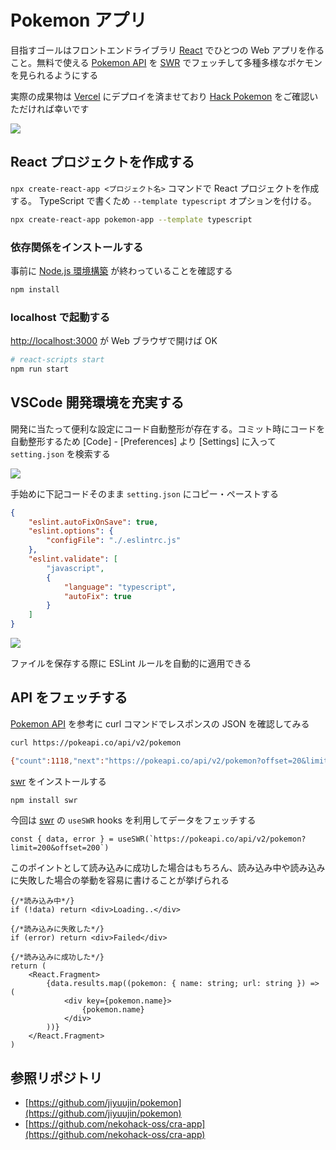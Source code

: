 # Pokemon アプリ

目指すゴールはフロントエンドライブラリ [React](https://ja.reactjs.org) でひとつの Web アプリを作ること。無料で使える [Pokemon API](https://pokeapi.co) を [SWR](https://swr.vercel.app) でフェッチして多種多様なポケモンを見られるようにする

実際の成果物は [Vercel](https://vercel.com) にデプロイを済ませており [Hack Pokemon](https://hack-pokemon.vercel.app) をご確認いただければ幸いです

![](https://i.imgur.com/s66537D.jpg)

## React プロジェクトを作成する

`npx create-react-app <プロジェクト名>` コマンドで React プロジェクトを作成する。 TypeScript で書くため `--template typescript` オプションを付ける。

```bash
npx create-react-app pokemon-app --template typescript
```

### 依存関係をインストールする

事前に [Node.js 環境構築](/#node-js-環境構築) が終わっていることを確認する

```bash
npm install
```

### localhost で起動する

[http://localhost:3000](http://localhost:3000) が Web ブラウザで開けば OK

```bash
# react-scripts start
npm run start
```

## VSCode 開発環境を充実する

開発に当たって便利な設定にコード自動整形が存在する。コミット時にコードを自動整形するため [Code] - [Preferences] より [Settings] に入って `setting.json` を検索する

![](https://i.imgur.com/y65J5SA.jpg)

手始めに下記コードそのまま `setting.json` にコピー・ペーストする

```json
{
    "eslint.autoFixOnSave": true,
    "eslint.options": {
        "configFile": "./.eslintrc.js"
    },
    "eslint.validate": [
        "javascript",
        {
            "language": "typescript",
            "autoFix": true
        }
    ]
}
```

![](https://i.imgur.com/YXrogHY.jpg)

ファイルを保存する際に ESLint ルールを自動的に適用できる

## API をフェッチする

[Pokemon API](https://pokeapi.co) を参考に curl コマンドでレスポンスの JSON を確認してみる

```bash
curl https://pokeapi.co/api/v2/pokemon    

{"count":1118,"next":"https://pokeapi.co/api/v2/pokemon?offset=20&limit=20","previous":null,"results":[{"name":"bulbasaur","url":"https://pokeapi.co/api/v2/pokemon/1/"},{"name":"ivysaur","url":"https://pokeapi.co/api/v2/pokemon/2/"},{"name":"venusaur","url":"https://pokeapi.co/api/v2/pokemon/3/"},{"name":"charmander","url":"https://pokeapi.co/api/v2/pokemon/4/"},{"name":"charmeleon","url":"https://pokeapi.co/api/v2/pokemon/5/"},{"name":"charizard","url":"https://pokeapi.co/api/v2/pokemon/6/"},{"name":"squirtle","url":"https://pokeapi.co/api/v2/pokemon/7/"},{"name":"wartortle","url":"https://pokeapi.co/api/v2/pokemon/8/"},{"name":"blastoise","url":"https://pokeapi.co/api/v2/pokemon/9/"},{"name":"caterpie","url":"https://pokeapi.co/api/v2/pokemon/10/"},{"name":"metapod","url":"https://pokeapi.co/api/v2/pokemon/11/"},{"name":"butterfree","url":"https://pokeapi.co/api/v2/pokemon/12/"},{"name":"weedle","url":"https://pokeapi.co/api/v2/pokemon/13/"},{"name":"kakuna","url":"https://pokeapi.co/api/v2/pokemon/14/"},{"name":"beedrill","url":"https://pokeapi.co/api/v2/pokemon/15/"},{"name":"pidgey","url":"https://pokeapi.co/api/v2/pokemon/16/"},{"name":"pidgeotto","url":"https://pokeapi.co/api/v2/pokemon/17/"},{"name":"pidgeot","url":"https://pokeapi.co/api/v2/pokemon/18/"},{"name":"rattata","url":"https://pokeapi.co/api/v2/pokemon/19/"},{"name":"raticate","url":"https://pokeapi.co/api/v2/pokemon/20/"}]}
```

[swr](https://swr.vercel.app) をインストールする

```bash
npm install swr
```

今回は [swr](https://swr.vercel.app) の `useSWR` hooks を利用してデータをフェッチする

```tsx
const { data, error } = useSWR(`https://pokeapi.co/api/v2/pokemon?limit=200&offset=200`)
```

このポイントとして読み込みに成功した場合はもちろん、読み込み中や読み込みに失敗した場合の挙動を容易に書けることが挙げられる

```tsx
{/*読み込み中*/}
if (!data) return <div>Loading..</div>

{/*読み込みに失敗した*/}
if (error) return <div>Failed</div>

{/*読み込みに成功した*/}
return (
    <React.Fragment>
        {data.results.map((pokemon: { name: string; url: string }) => (
            <div key={pokemon.name}>
                {pokemon.name}
            </div>
        ))}
    </React.Fragment>
)
```

## 参照リポジトリ

- [https://github.com/jiyuujin/pokemon](https://github.com/jiyuujin/pokemon)
- [https://github.com/nekohack-oss/cra-app](https://github.com/nekohack-oss/cra-app)
